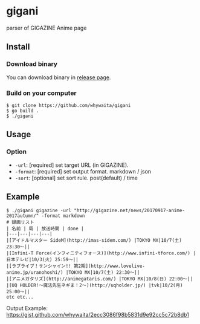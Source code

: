 # gigani

parser of GIGAZINE Anime page

## Install

### Download binary

You can download binary in [release page](https://github.com/whywaita/gigani/releases).

### Build on your computer

```
$ git clone https://github.com/whywaita/gigani
$ go build .
$ ./gigani
```

## Usage

### Option

- `-url`: [required] set target URL (in GIGAZINE).
- `-format`: [required] set output format. markdown / json
- `-sort`: [optional] set sort rule. post(default) / time

## Example

```
$ ./gigani gigazine -url "http://gigazine.net/news/20170917-anime-2017autumn/" -format markdown
# 録画リスト
| 名前 | 局 | 放送時間 | done |
|---|---|---|---|
|[アイドルマスター SideM](http://imas-sidem.com/) |TOKYO MX|10/7(土) 23:30～||
|[Infini-T Force(インフィニティフォース)](http://www.infini-tforce.com/) |日本テレビ|10/3(火) 25:59～||
|[ラブライブ！サンシャイン!! 第2期](http://www.lovelive-anime.jp/uranohoshi/) |TOKYO MX|10/7(土) 22:30～||
|[アニメガタリズ](http://animegataris.com/) |TOKYO MX|10/8(日) 22:00～||
|[UQ HOLDER!～魔法先生ネギま！2～](http://uqholder.jp/) |tvk|10/2(月) 25:00～||
etc etc...
```

Output Example: https://gist.github.com/whywaita/2ecc3086f98b5831d9e92cc5c72b8db1

